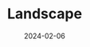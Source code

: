 ---
title: Landscape
date: "2024-02-06" # album date, used for sorting (newest first).
description: Landscape from Japan
featured_image: "img/P1050520.jpeg" # (No need if use feature.jpg)
weight: 1 #  can be used to adjust sort order.
sort_by: Name # Exif.Date
sort_order: desc
---